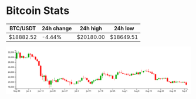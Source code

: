 # Bitcoin Stats

BTC/USDT|24h change|24h high|24h low|
|---|---|---|---|
|$18882.52|-4.44%|$20180.00|$18649.51|

<img src="./chart.svg">
